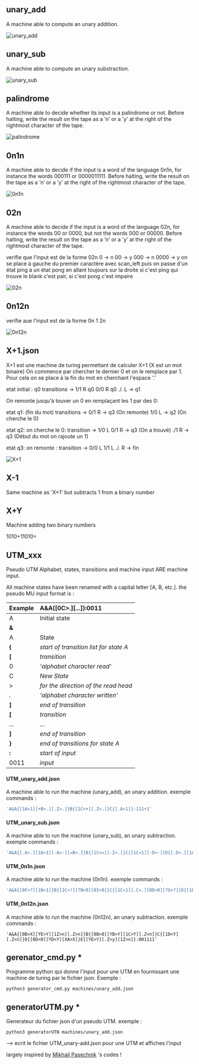 ## unary_add
A machine able to compute an unary addition.

![unary_add](https://github.com/sirius911/ft_turing/assets/25301163/1f70553b-f50c-49c4-a7ef-3641932a55b6)


## unary_sub
A machine able to compute an unary substraction.

![unary_sub](https://github.com/sirius911/ft_turing/assets/25301163/646fd1a7-3f8b-4987-99c0-4cde0ece9fba)


## palindrome
A machine able to decide whether its input is a palindrome or not. Before halting,
write the result on the tape as a ’n’ or a ’y’ at the right of the rightmost character
of the tape.

![palindrome](https://github.com/sirius911/ft_turing/assets/25301163/d292b8dc-641f-43cc-a539-c7867222a85d)


## 0n1n
A machine able to decide if the input is a word of the language 0n1n, for instance
the words 000111 or 0000011111. Before halting, write the result on the tape as a
’n’ or a ’y’ at the right of the rightmost character of the tape.

![0n1n](https://github.com/sirius911/ft_turing/assets/25301163/4eb3ede1-65f3-438e-b068-0b0f7f82ebd2)


## 02n
A machine able to decide if the input is a word of the language 02n, for instance
the words 00 or 0000, but not the words 000 or 00000. Before halting, write the
result on the tape as a ’n’ or a ’y’ at the right of the rightmost character of the
tape.

verifie que l'input est de la forme 02n
0 -> n
00 -> y
000 -> n
0000 -> y
on se place à gauche du premier caractère avec scan_left
puis on passe d'un état ping à un état pong en allant toujours sur la droite
si c'est ping qui trouve le blank c'est pair, si c'est pong c'est impaire

![02n](https://github.com/sirius911/ft_turing/assets/25301163/7ed1888d-22a5-41c9-ae02-83f6ea046b52)


## 0n12n
verifie aue l'input est de la forme 0n 1 2n

![0n12n](https://github.com/sirius911/ft_turing/assets/25301163/aa08d616-f838-4d76-b12a-fd43464efb37)

## X+1.json 

X+1 est une machine de turing permettant de calculer X+1 (X est un mot binaire)
On commence par chercher le dernier 0 et on le remplace par 1. Pour cela on se place à
la fin du mot en cherchant l'espace '.'

etat initial : q0
    transitions ->  1/1 R q0
                    0/0 R q0
                    ./. L -> q1

On remonte jusqu'à touver un 0 en remplaçant les 1 par des 0:

etat q1: (fin du mot)
    transitions ->  0/1 R -> q3 (On remonte)
                    1/0 L -> q2 (On cherche le 0)

etat q2: on cherche le 0:
    transition ->   1/0 L 
                    0/1 R -> q3 (On a trouvé)
                    ./1 R -> q3 (Début du mot on rajoute un 1)

etat q3: on remonte :
    transition ->   0/0 L
                    1/1 L
                    ./. R -> fin

![X+1](https://github.com/sirius911/ft_turing/assets/25301163/2888e0d6-43b5-46ec-b728-6e2f854d8c5d)

## X-1
Same machine as 'X+1' but subtracts 1 from a binary number

## X+Y
Machine adding two binary numbers

1010+11010=

## UTM_xxx
Pseudo UTM 
Alphabet, states, transitions and machine input ARE machine input.

All machine states have been renamed with a capital letter [A, B, etc.].
the pseudo MU input format is :

| Example | A&A{[0C>.][...]}:0011 |
|:-------------------|:-----------------|
| A | Initial state |
|**&** | |
| A | State |
| **{** | *start of transition list for state A* |
| **[** | *transition* |
| 0 | *'alphabet character read'* |
| C | *New State* |
| > | *for the direction of the read head* |
| . | *'alphabet character written'* |
| **]** | *end of transition* |
| **[** | *transition* | 
| ... | ...|
| **]** | *end of transition* |
| **}** | *end of transitions for state A* |
| **:** | *start of input* |
| 0011 | *input* |


#### UTM_unary_add.json
A machine able to run the machine (unary_add), an unary addition.
exemple commands : 
```bash
'A&A{[1A>1][+B>.][.Z>.]}B{[1C<+][.Z<.]}C{[.A>1]}:111+1'
```

#### UTM_unary_sub.json
A machine able to run the machine (unary_sub), an unary subtraction.
exemple commands : 
```bash
'A&A{[.A>.][1A>1][-A>-][=B<.]}B{[1C<=][-Z<.]}C{[1C<1][-D<-]}D{[.D<.][1A>.]}:111-11='
```
#### UTM_0n1n.json
A machine able to run the machine (0n1n).
exemple commands : 
```bash
'A&A{[0F>?][1N>1]}B{[1C<!][?N>0][0I<0]}C{[1C<1][.C<.][0D>0][?G>?]}D{[1E<.][.D>.][!I<!]}E{[0C<.][.E<.]}F{[1F>1][0F>0][.B<.]}G{[.G>.][!H>!][1I>1]}H{[.I<y]}I{[.J<1][!I<!][1I<1][0I<0][?N>0]}J{[?K>?][0K>0][.J<.]}K{[.L>0]}L{[.L>.][1L>1][!I<!]}M{[1M>1][0M>0][.M>.][!H>!]}N{[1N>1][0N>0][!N>1][nZ>n][.Z<n][yZ<y]}:0011'
```
#### UTM_0n12n.json
A machine able to run the machine (0n12n), an unary subtraction.
exemple commands : 
```
'A&A{[0B>X][YE>Y][1Z>n][.Z>n]}B{[0B>0][YB>Y][1C>Y][.Z<n]}C{[1D<Y][.Z<n]}D{[0D<0][YD<Y][XA>X]}E{[YE>Y][.Z>y][1Z>n]}:001111'
```

## gerenator_cmd.py *
Programme python qui donne l'input pour une UTM en fournissant une machine de turing par le fichier json. 
Exemple :
```shell
python3 generator_cmd.py machines/unary_add.json
```

## generatorUTM.py *
Generateur du fichier json d'un pseudo UTM. exemple :
```shell
python3 generatorUTN machines/unary_add.json
```

--> ecrit le fichier UTM_unary-add.json pour une UTM et affiches l'input

largely inspired by [Mikhail Pasechnik](https://github.com/MikhailPasechnik) 's codes !
